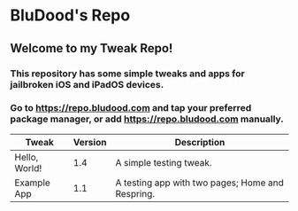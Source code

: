 # BluDood's Repo

## Welcome to my Tweak Repo!
### This repository has some simple tweaks and apps for jailbroken iOS and iPadOS devices.

### Go to <https://repo.bludood.com> and tap your preferred package manager, or add <https://repo.bludood.com> manually.

|Tweak|Version|Description|
|---|---|---|
|Hello, World!|1.4|A simple testing tweak.|
|Example App|1.1|A testing app with two pages; Home and Respring.|